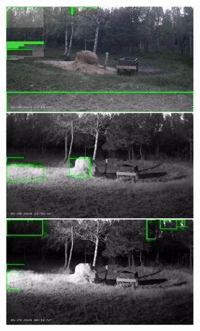 ![20200528-231422-234427](in/20200528/20200528-231422-234427_0_.jpg)
![20200528-234432-000002](in/20200528/20200528-234432-000002_0_.jpg)
![20200529-000007-003012](in/20200529/20200529-000007-003012_0_.jpg)
